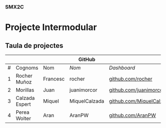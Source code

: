 ### SMX2C

# Projecte Intermodular

## Taula de projectes

|    |              |          | GitHub   |             |       | Projecte |
|:--:|--------------|----------|----------|-------------|-------|----------|
| #  | Cognoms      | Nom      | *Nom*    | *Dashboard* | *Web* | *Web*    |
| 1  | Rocher Muñoz | Francesc | rocher   | [github.com/rocher](https://github.com/rocher) | [rocher.github.io](https://rocher.github.io) | [La FUSTA](http://lafusta.endinahosting.com) |
| 2  | Morillas     | Juan     | juanimorcor| [github.com/juanimorcor](https://github.com/juanimorcor) | [juanimorcor.github.io](https://juanimorcor.github.io) | 
| 3  | Calzada Espert | Miquel | MiquelCalzada | [github.com/MiquelCalzada](https://github.com/MiquelCalzada) | [MiquelCalzada.github.io](https://MiquelCalzada.github.io) | |
| 4  | Perea Wolter | Aran     | AranPW | [github.com/AranPW](https://github.com/AranPW) | [AranPW.github.io](https://AranPW.github.io) |  NO                                          |
